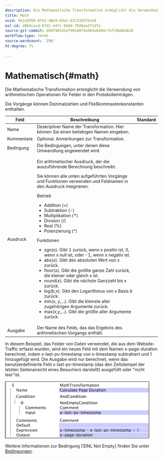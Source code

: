 ```yaml
---
description: Die Mathematische Transformation ermöglicht die Verwendung von arithmetischen Operationen für Felder in den Protokolleinträgen.
title: Math
uuid: 9e1a5950-8fb2-48e9-b9a1-82c5165fba10
exl-id: d8b9cacd-67d1-447c-94dd-7028aa371dfa
source-git-commit: d9df90242ef96188f4e4b5e6d04cfef196b0a628
workflow-type: tm+mt
source-wordcount: '256'
ht-degree: 7%

---
```


# Mathematisch{#math}

Die Mathematische Transformation ermöglicht die Verwendung von arithmetischen Operationen für Felder in den Protokolleinträgen.

Die Vorgänge können Dezimalzahlen und Fließkommastenkonstanten enthalten.

<table id="table_FDF3DDF1960E43E391A67C9DC2A0E302"> 
 <thead> 
  <tr> 
   <th colname="col1" class="entry"> Feld </th> 
   <th colname="col2" class="entry"> Beschreibung </th> 
   <th colname="col3" class="entry"> Standard </th> 
  </tr> 
 </thead>
 <tbody> 
  <tr> 
   <td colname="col1"> Name </td> 
   <td colname="col2"> Deskriptiver Name der Transformation. Hier können Sie einen beliebigen Namen eingeben. </td> 
   <td colname="col3"></td> 
  </tr> 
  <tr> 
   <td colname="col1"> Kommentare </td> 
   <td colname="col2"> Optional. Anmerkungen zur Transformation. </td> 
   <td colname="col3"></td> 
  </tr> 
  <tr> 
   <td colname="col1"> Bedingung </td> 
   <td colname="col2"> Die Bedingungen, unter denen diese Umwandlung angewendet wird. </td> 
   <td colname="col3"></td> 
  </tr> 
  <tr> 
   <td colname="col1"> Ausdruck </td> 
   <td colname="col2"> <p>Ein arithmetischer Ausdruck, der die auszuführende Berechnung beschreibt. </p> <p> Sie können alle unten aufgeführten Vorgänge und Funktionen verwenden und Feldnamen in den Ausdruck integrieren: </p> <p> Betrieb 
     <ul id="ul_DB5915FADA0A41A3B11F1F48615F40A9">
      <li id="li_CA9EA97243F04760A81313C17EE057B3"> Addition (+) </li>
      <li id="li_908A272EBA2340098C20F22AA8D9ED26"> Subtraktion (-) </li>
      <li id="li_C62257FF3AAB436D9148BBEA441621D7"> Multiplikation (*) </li>
      <li id="li_B5A9EAB3E49D4CB9A297172199F23542"> Division (/) </li>
      <li id="li_D2D2B51DB2C8412A9B6F9D5F3CC03F8A"> Rest (%) </li>
      <li id="li_07E7E368FFD2437A852B785E159848E5"> Potenzierung (^) </li>
     </ul></p> <p>Funktionen 
     <ul id="ul_E335AE8D684340AA998C4A2633FFDEE1">
      <li id="li_E036FF0B5DF244DDBFEDA9BFEDC62251"> sgn(x). Gibt 1 zurück, wenn x positiv ist, 0, wenn x null ist, oder -1, wenn x negativ ist. </li>
      <li id="li_90CD8899DDC14778A95930C2768C82BC"> abs(x). Gibt den absoluten Wert von x zurück. </li>
      <li id="li_F4AF23F343F74BD88B7166B1C2BB065E"> floor(x). Gibt die größte ganze Zahl zurück, die kleiner oder gleich x ist. </li>
      <li id="li_A31379A3659240C3A629BFAF19A6DDF1"> round(x). Gibt die nächste Ganzzahl bis x zurück. </li>
      <li id="li_9C0A0F3A4A304026B543F2A64B98B922"> log(b,x). Gibt den Logarithmus von x Basis b zurück. </li>
      <li id="li_124D62C2CA5A42CBBCC5DB18FAA8920E"> min(x, y,...). Gibt die kleinste aller zugehörigen Argumente zurück. </li>
      <li id="li_3B7B9FC1C0BF4E7688F9F49130B97B7F"> max(x,y,...). Gibt die größte aller Argumente zurück. </li>
     </ul></p> </td> 
   <td colname="col3"></td> 
  </tr> 
  <tr> 
   <td colname="col1"> Ausgabe </td> 
   <td colname="col2"> Der Name des Felds, das das Ergebnis des arithmetischen Vorgangs enthält. </td> 
   <td colname="col3"></td> 
  </tr> 
 </tbody> 
</table>

In diesem Beispiel, das Felder von Daten verwendet, die aus dem Website-Traffic erfasst wurden, wird ein neues Feld mit dem Namen x-page-duration berechnet, indem x-last-pv-timestamp von x-timestamp subtrahiert und 1 hinzugefügt wird. Die Ausgabe wird nur berechnet, wenn das benutzerdefinierte Feld x-last-pv-timestamp (das den Zeitstempel der letzten Seitenansicht eines Besuchers darstellt) ausgefüllt oder &quot;nicht leer&quot;ist.

![](assets/cfg_TransformationType_Math.png)

Weitere Informationen zur Bedingung [!DNL Not Empty] finden Sie unter [Bedingungen](../../../../../home/c-dataset-const-proc/c-conditions/c-abt-cond.md).
